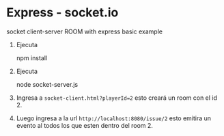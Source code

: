 # Express - socket.io
socket client-server ROOM with express basic example

1. Ejecuta
  
    npm install
    
2. Ejecuta

    node socket-server.js
    
3. Ingresa a `socket-client.html?playerId=2` esto creará un room con el id 2. 

4. Luego ingresa a la url `http://localhost:8080/issue/2` esto emitira un evento al todos los que esten dentro del room 2.

    

